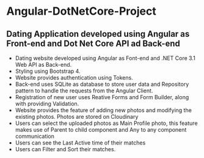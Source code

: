 # Angular-DotNetCore-Project
## Dating Application developed using Angular as Front-end and Dot Net Core API ad Back-end
<ul>
<li>Dating website developed using Angular as Font-end and .NET Core 3.1 Web API as Back-end.</li>
<li>Styling using Bootstrap 4.</li>
<li>Website provides authentication using Tokens.</li>
<li>Back-end uses SQLite as database to store user data and Repository pattern to handle the requests from the Angular Client.</li>
<li>Registration of new user uses Reative Forms and Form Builder, along with providing Validation.</li>
<li>Website provides the feature of adding new photos and modifying the existing photos. Photos are stored on Cloudinary</li>
<li>Users can select the uploaded photos as Main Profile photo, this feature makes use of Parent to child component and Any to any component communication</li>
<li>Users can see the Last Active time of their matches</li>
<li>Users can Filter and Sort their matches.</li>
</ul>
